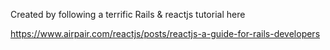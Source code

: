 Created by following a terrific Rails & reactjs tutorial here

https://www.airpair.com/reactjs/posts/reactjs-a-guide-for-rails-developers
